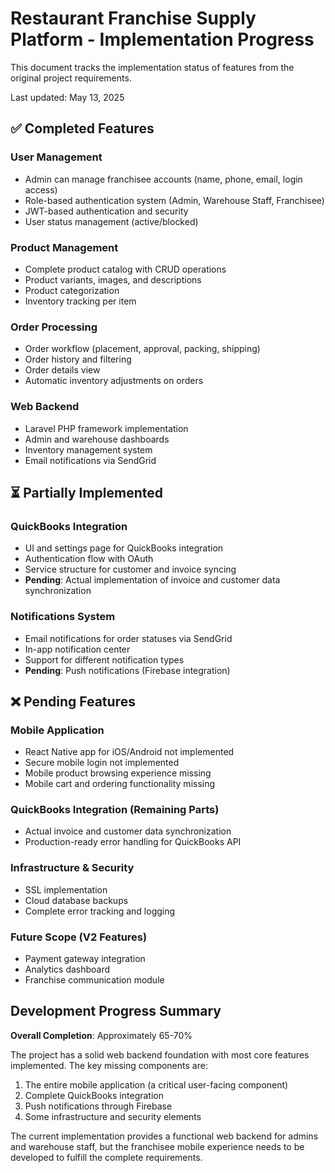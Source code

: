# Restaurant Franchise Supply Platform - Implementation Progress

This document tracks the implementation status of features from the original project requirements.

Last updated: May 13, 2025

## ✅ Completed Features

### User Management
- Admin can manage franchisee accounts (name, phone, email, login access)
- Role-based authentication system (Admin, Warehouse Staff, Franchisee)
- JWT-based authentication and security
- User status management (active/blocked)

### Product Management
- Complete product catalog with CRUD operations
- Product variants, images, and descriptions
- Product categorization
- Inventory tracking per item

### Order Processing
- Order workflow (placement, approval, packing, shipping)
- Order history and filtering
- Order details view
- Automatic inventory adjustments on orders

### Web Backend
- Laravel PHP framework implementation
- Admin and warehouse dashboards
- Inventory management system
- Email notifications via SendGrid

## ⏳ Partially Implemented

### QuickBooks Integration
- UI and settings page for QuickBooks integration
- Authentication flow with OAuth
- Service structure for customer and invoice syncing
- **Pending**: Actual implementation of invoice and customer data synchronization

### Notifications System
- Email notifications for order statuses via SendGrid
- In-app notification center
- Support for different notification types
- **Pending**: Push notifications (Firebase integration)

## ❌ Pending Features

### Mobile Application
- React Native app for iOS/Android not implemented
- Secure mobile login not implemented
- Mobile product browsing experience missing
- Mobile cart and ordering functionality missing

### QuickBooks Integration (Remaining Parts)
- Actual invoice and customer data synchronization
- Production-ready error handling for QuickBooks API

### Infrastructure & Security
- SSL implementation
- Cloud database backups
- Complete error tracking and logging

### Future Scope (V2 Features)
- Payment gateway integration
- Analytics dashboard
- Franchise communication module

## Development Progress Summary

**Overall Completion**: Approximately 65-70%

The project has a solid web backend foundation with most core features implemented. The key missing components are:

1. The entire mobile application (a critical user-facing component)
2. Complete QuickBooks integration
3. Push notifications through Firebase
4. Some infrastructure and security elements

The current implementation provides a functional web backend for admins and warehouse staff, but the franchisee mobile experience needs to be developed to fulfill the complete requirements.